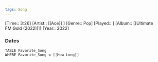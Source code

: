 ```yaml
---
tags: Song  
---
```

[Time:: 3:26]
[Artist:: [[Ace]] ]
[Genre:: Pop]
[Played:: ]
[Album:: [[Ultimate FM Gold (2022)]]]
[Year:: 2022]
### Dates
````dataview
TABLE Favorite_Song
WHERE Favorite_Song = [[How Long]]
````